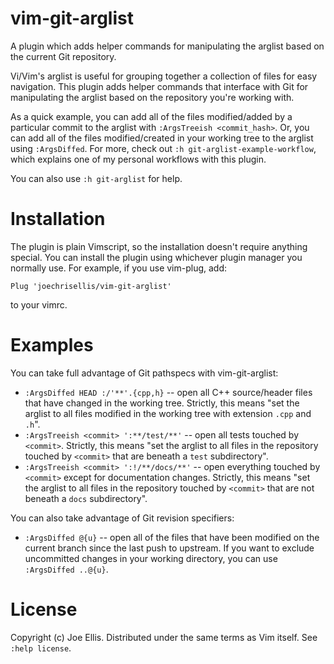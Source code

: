# vim-git-arglist

A plugin which adds helper commands for manipulating the arglist based on the
current Git repository.

Vi/Vim's arglist is useful for grouping together a collection of files for easy
navigation. This plugin adds helper commands that interface with Git for
manipulating the arglist based on the repository you're working with.

As a quick example, you can add all of the files modified/added by a particular
commit to the arglist with `:ArgsTreeish <commit_hash>`. Or, you can add all of
the files modified/created in your working tree to the arglist using
`:ArgsDiffed`. For more, check out `:h git-arglist-example-workflow`, which
explains one of my personal workflows with this plugin.

You can also use `:h git-arglist` for help.

# Installation

The plugin is plain Vimscript, so the installation doesn't require anything
special. You can install the plugin using whichever plugin manager you normally
use. For example, if you use vim-plug, add:

```
Plug 'joechrisellis/vim-git-arglist'
```

to your vimrc.

# Examples

You can take full advantage of Git pathspecs with vim-git-arglist:

- `:ArgsDiffed HEAD :/'**'.{cpp,h}` -- open all C++ source/header files that
  have changed in the working tree. Strictly, this means "set the arglist to
  all files modified in the working tree with extension `.cpp` and `.h`".
- `:ArgsTreeish <commit> ':**/test/**'` -- open all tests touched by
  `<commit>`. Strictly, this means "set the arglist to all files in the
  repository touched by `<commit>` that are beneath a `test` subdirectory".
- `:ArgsTreeish <commit> ':!/**/docs/**'` -- open everything touched by
  `<commit>` except for documentation changes. Strictly, this means "set the
  arglist to all files in the repository touched by `<commit>` that are not
  beneath a `docs` subdirectory".

You can also take advantage of Git revision specifiers:

- `:ArgsDiffed @{u}` -- open all of the files that have been modified on the
  current branch since the last push to upstream. If you want to exclude
  uncommitted changes in your working directory, you can use
  `:ArgsDiffed ..@{u}`.

# License

Copyright (c) Joe Ellis. Distributed under the same terms as Vim itself. See
`:help license`.

